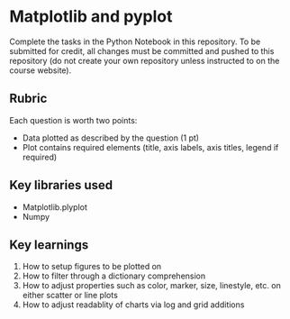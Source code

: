 # Matplotlib and pyplot

Complete the tasks in the Python Notebook in this repository.
To be submitted for credit, all changes must be committed and pushed to this repository (do not create your own repository unless instructed to on the course website).

## Rubric

Each question is worth two points: 

* Data plotted as described by the question (1 pt)
* Plot contains required elements (title, axis labels, axis titles, legend if required)

## Key libraries used

* Matplotlib.plyplot
* Numpy

## Key learnings

1. How to setup figures to be plotted on
2. How to filter through a dictionary comprehension
3. How to adjust properties such as color, marker, size, linestyle, etc. on either scatter or line plots
4. How to adjust readablity of charts via log and grid additions